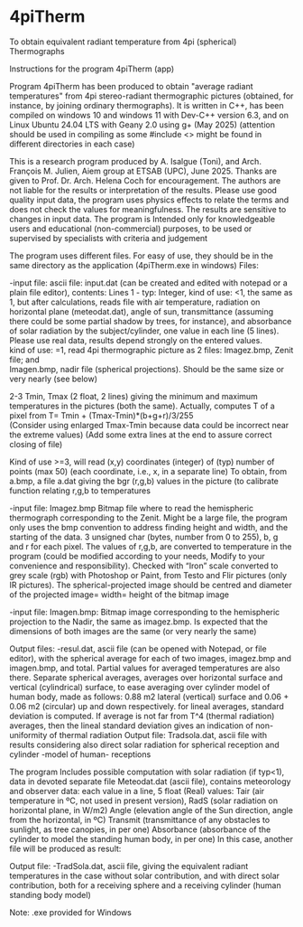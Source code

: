 # 4piTherm
To obtain equivalent radiant temperature from 4pi (spherical) Thermographs

Instructions for the program 4piTherm (app)

Program 4piTherm has been produced to obtain "average radiant temperatures" from 4pi stereo-radiant thermographic pictures (obtained, for instance, by joining ordinary thermographs).
It is written in C++, has been compiled on windows 10 and windows 11 with Dev-C++ version 6.3, and on Linux Ubuntu 24.04 LTS with Geany 2.0 using g+ (May 2025) (attention should be used in compiling as some #include <> might be found in different directories in each case)

This is a research program produced by A. Isalgue (Toni), and  Arch. François M. Julien, Aiem group at ETSAB (UPC), June 2025. Thanks are given to Prof. Dr. Arch. Helena Coch for encouragement.
The authors are not liable for the results or interpretation of the results. Please use good quality input data, the program uses physics effects to relate the terms and does not check the values for meaningfulness. The results are sensitive to changes in input data.
The program is Intended only for knowledgeable users and educational (non-commercial) purposes, to be used or supervised by specialists with criteria and judgement



The program uses different files. For easy of use, they should be in the same directory as the application (4piTherm.exe in windows)
Files:

-input file: ascii file: input.dat (can be created and edited with notepad or a plain file editor), contents:
Lines
1   -   typ: Integer, 	kind of use: <1, the same as 1, but after calculations, reads file with air temperature, radiation on horizontal plane (meteodat.dat), angle of sun, transmittance (assuming there could be some partial shadow by trees, for instance), and absorbance of solar radiation by the subject/cylinder, one value in each line (5 lines). Please use real data, results depend strongly on the entered values.  
                        kind of use: =1, read 4pi thermographic picture as 2 files: 
                        Imagez.bmp, Zenit file; and                         
                        Imagen.bmp, nadir file (spherical projections). Should be the same size or very nearly (see below)

2-3  Tmin, Tmax (2 float, 2 lines) giving the minimum and maximum temperatures in the pictures (both the same). Actually, computes T of a pixel from T= Tmin + (Tmax-Tmin)*(b+g+r)/3/255    
(Consider using enlarged Tmax-Tmin because data could be incorrect near the extreme values)
(Add some extra lines at the end to assure correct closing of file)

Kind of use >=3, will read (x,y) coordinates (integer) of (typ) number of points (max 50) (each coordinate, i.e., x, in a separate line)  To obtain, from a.bmp, a file a.dat  giving the bgr (r,g,b) values in the picture (to calibrate function relating  r,g,b to temperatures

-input file: Imagez.bmp Bitmap file where to read the hemispheric thermograph corresponding to the Zenit. Might be a large file, the program only uses the bmp convention to address finding height and width, and the starting of the data. 3 unsigned char (bytes, number from 0 to 255), b, g and r for each pixel. The values of r,g,b, are converted to temperature in the program (could be modified according to your needs, Modify to your convenience and responsibility). Checked with “Iron” scale converted to grey scale (rgb) with Photoshop or Paint, from Testo and Flir pictures (only IR pictures).
The spherical-projected image should be centred and diameter of the projected image= width= height of the bitmap image

-input file: Imagen.bmp: Bitmap image corresponding to the hemispheric projection to the Nadir, the same as imagez.bmp. Is expected that the dimensions of both images are the same (or very nearly the same)


Output files: 
-resul.dat, ascii file (can be opened with Notepad, or file editor), with the spherical average for each of two images, imagez.bmp and imagen.bmp, and total. Partial values for averaged temperatures are also there. 
Separate spherical averages, averages over horizontal surface and vertical (cylindrical) surface, to ease averaging over cylinder model of human body, made as follows:  0.88 m2 lateral (vertical) surface and 0.06 + 0.06 m2 (circular) up and down respectively.
for lineal averages, standard deviation is computed. If average is not far from T^4 (thermal radiation) averages, then the lineal standard deviation gives an indication of non-uniformity of thermal radiation
Output file: Tradsola.dat, ascii file with results considering also direct solar radiation for spherical reception and cylinder -model of human- receptions

The program Includes possible computation with solar radiation (if typ<1), data in devoted separate file
Meteodat.dat (ascii file), contains meteorology and observer data: each value in a line, 5 float (Real) values:
Tair (air temperature in ºC, not used in present version), 
RadS (solar radiation on horizontal plane, in W/m2)
Angle (elevation angle of the Sun direction, angle from the horizontal, in ºC)
Transmit (transmittance of any obstacles to sunlight, as tree canopies, in per one)
Absorbance (absorbance of the cylinder to model the standing human body, in per one)
In this case, another file will be produced as result:

Output file: -TradSola.dat, ascii file, giving the equivalent radiant temperatures in the case without solar contribution, and with direct solar contribution, both for a receiving sphere and a receiving cylinder (human standing body model)

Note: .exe provided for Windows
